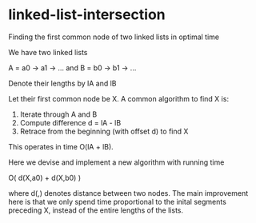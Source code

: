 # linked-list-intersection
Finding the first common node of two linked lists in optimal time

We have two linked lists 

  A = a0 -> a1 -> ... and B = b0 -> b1 -> ...

Denote their lengths by lA and lB

Let their first common node be X. A common algorithm to find X is:

1) Iterate through A and B
2) Compute difference d = lA - lB
3) Retrace from the beginning (with offset d) to find X

This operates in time O(lA + lB).

Here we devise and implement a new algorithm with running time

O( d(X,a0) + d(X,b0) )

where d(,) denotes distance between two nodes. The main improvement here is that we only spend time proportional to the inital segments preceding X, instead of the entire lengths of the lists.


